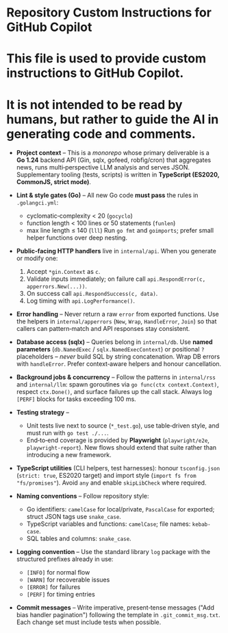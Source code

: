 # Repository Custom Instructions for GitHub Copilot

# This file is used to provide custom instructions to GitHub Copilot.
# It is not intended to be read by humans, but rather to guide the AI in generating code and comments.

- **Project context** – This is a *monorepo* whose primary deliverable is a **Go 1.24** backend API (Gin, sqlx, gofeed, robfig/cron) that aggregates news, runs multi‑perspective LLM analysis and serves JSON.  Supplementary tooling (tests, scripts) is written in **TypeScript (ES2020, CommonJS, strict mode)**.

- **Lint & style gates (Go)** – All new Go code **must pass** the rules in `.golangci.yml`:
  - cyclomatic‑complexity < 20 (`gocyclo`)
  - function length < 100 lines or 50 statements (`funlen`)
  - max line length ≤ 140 (`lll`)
  Run `go fmt` and `goimports`; prefer small helper functions over deep nesting.

- **Public‑facing HTTP handlers** live in `internal/api`.  When you generate or modify one:
  1. Accept `*gin.Context` as `c`.
  2. Validate inputs immediately; on failure call `api.RespondError(c, apperrors.New(...))`.
  3. On success call `api.RespondSuccess(c, data)`.
  4. Log timing with `api.LogPerformance()`.

- **Error handling** – Never return a raw `error` from exported functions.  Use the helpers in `internal/apperrors` (`New`, `Wrap`, `HandleError`, `Join`) so that callers can pattern‑match and API responses stay consistent.

- **Database access (sqlx)** – Queries belong in `internal/db`.  Use **named parameters** (`db.NamedExec` / `sqlx.NamedExecContext`) or positional `?` placeholders – *never* build SQL by string concatenation.  Wrap DB errors with `handleError`.  Prefer context‑aware helpers and honour cancellation.

- **Background jobs & concurrency** – Follow the patterns in `internal/rss` and `internal/llm`: spawn goroutines via `go func(ctx context.Context)`, respect `ctx.Done()`, and surface failures up the call stack.  Always log `[PERF]` blocks for tasks exceeding 100 ms.

- **Testing strategy** –
  - Unit tests live next to source (`*_test.go`), use table‑driven style, and must run with `go test ./...`.
  - End‑to‑end coverage is provided by **Playwright** (`playwright/e2e`, `playwright-report`).  New flows should extend that suite rather than introducing a new framework.

- **TypeScript utilities** (CLI helpers, test harnesses): honour `tsconfig.json` (`strict: true`, ES2020 target) and import style (`import fs from "fs/promises"`).  Avoid `any` and enable `skipLibCheck` where required.

- **Naming conventions** – Follow repository style:
  - Go identifiers: `camelCase` for local/private, `PascalCase` for exported; struct JSON tags use `snake_case`.
  - TypeScript variables and functions: `camelCase`; file names: `kebab-case`.
  - SQL tables and columns: `snake_case`.

- **Logging convention** – Use the standard library `log` package with the structured prefixes already in use:
  - `[INFO]` for normal flow
  - `[WARN]` for recoverable issues
  - `[ERROR]` for failures
  - `[PERF]` for timing entries

- **Commit messages** – Write imperative, present‑tense messages ("Add bias handler pagination") following the template in `.git_commit_msg.txt`.  Each change set must include tests when possible.
